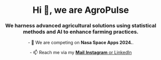 <h1 align="center">Hi 👋, we are AgroPulse</h1>
<h3 align="center">We harness advanced agricultural solutions using statistical methods and AI to enhance farming practices.</h3>

<p align="center">
- 🌱 We are competing on <strong>Nasa Space Apps 2024.</strong>.

</p>
<p align="center">
- 📫 Reach me via my <a href="mailto://yaman@devrim.biz.tr"><strong>Mail</strong>,<a href="https://instagram.com/yamandvrm"><strong>Instagram</strong> or <a href="https://linkedin.com/in/yaman-devrim" target="blank">LinkedIn</a></p>
</p>
